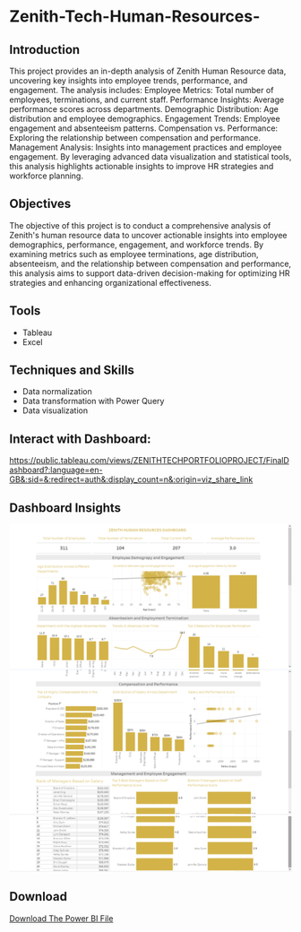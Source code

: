 # Zenith-Tech-Human-Resources-

## Introduction
This project provides an in-depth analysis of Zenith Human Resource data, uncovering key insights into employee trends, performance, and engagement. The analysis includes:
Employee Metrics: Total number of employees, terminations, and current staff.
Performance Insights: Average performance scores across departments.
Demographic Distribution: Age distribution and employee demographics.
Engagement Trends: Employee engagement and absenteeism patterns.
Compensation vs. Performance: Exploring the relationship between compensation and performance.
Management Analysis: Insights into management practices and employee engagement.
By leveraging advanced data visualization and statistical tools, this analysis highlights actionable insights to improve HR strategies and workforce planning.
## Objectives
The objective of this project is to conduct a comprehensive analysis of Zenith's human resource data to uncover actionable insights into employee demographics, performance, engagement, and workforce trends. By examining metrics such as employee terminations, age distribution, absenteeism, and the relationship between compensation and performance, this analysis aims to support data-driven decision-making for optimizing HR strategies and enhancing organizational effectiveness.
## Tools
- Tableau
- Excel
## Techniques and Skills
- Data normalization
- Data transformation with Power Query
- Data visualization
## Interact with Dashboard: 
https://public.tableau.com/views/ZENITHTECHPORTFOLIOPROJECT/FinalDashboard?:language=en-GB&:sid=&:redirect=auth&:display_count=n&:origin=viz_share_link
## Dashboard Insights
![Dashboard Insights](https://github.com/Sobowale-Daniel/Zenith-Tech-Human-Resources-/blob/main/Assets/1.png)
![Dashboard Insights 2](https://github.com/Sobowale-Daniel/Zenith-Tech-Human-Resources-/blob/main/Assets/2.png)
![Dashboard Insights 2](https://github.com/Sobowale-Daniel/Zenith-Tech-Human-Resources-/blob/main/Assets/3.png)
## Download
<a href = https://github.com/Sobowale-Daniel/Zenith-Tech-Human-Resources-/blob/60912e0a18e45e8eb310ae5d0c52a5c6440210df/Assets/SOBOWALE%20DANIEL%20ZENITH%20TECH%20PORTFOLIO%20PROJECT.twbx> Download The Power BI File </a>



 

  





